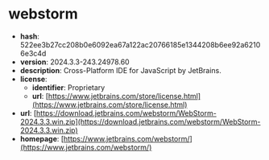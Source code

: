 # webstorm

- **hash**: 522ee3b27cc208b0e6092ea67a122ac20766185e1344208b6ee92a62106e3c4d
- **version**: 2024.3.3-243.24978.60
- **description**: Cross-Platform IDE for JavaScript by JetBrains.
- **license**:
  - **identifier**: Proprietary
  - **url**: [https://www.jetbrains.com/store/license.html](https://www.jetbrains.com/store/license.html)
- **url**: [https://download.jetbrains.com/webstorm/WebStorm-2024.3.3.win.zip](https://download.jetbrains.com/webstorm/WebStorm-2024.3.3.win.zip)
- **homepage**: [https://www.jetbrains.com/webstorm/](https://www.jetbrains.com/webstorm/)

